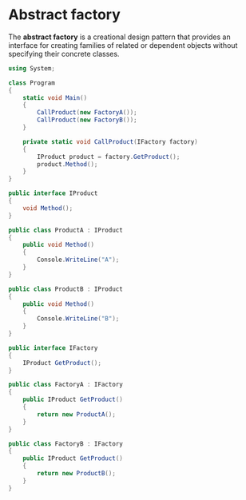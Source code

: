 # Abstract factory

The **abstract factory** is a creational design pattern that provides an interface for creating families of related or dependent objects without specifying their concrete classes.

```csharp
using System;

class Program
{
    static void Main()
    {
        CallProduct(new FactoryA());
        CallProduct(new FactoryB());
    }

    private static void CallProduct(IFactory factory)
    {
        IProduct product = factory.GetProduct();
        product.Method();
    }
}

public interface IProduct
{
    void Method();
}

public class ProductA : IProduct
{
    public void Method()
    {
        Console.WriteLine("A");
    }
}

public class ProductB : IProduct
{
    public void Method()
    {
        Console.WriteLine("B");
    }
}

public interface IFactory
{
    IProduct GetProduct();
}

public class FactoryA : IFactory
{
    public IProduct GetProduct()
    {
        return new ProductA();
    }
}

public class FactoryB : IFactory
{
    public IProduct GetProduct()
    {
        return new ProductB();
    }
}
```
